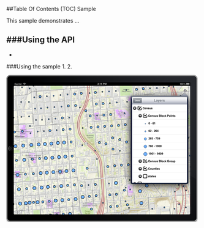 ##Table Of Contents (TOC) Sample 

This sample demonstrates ...

###Using the API
- 
-

###Using the sample
1. 
2. 

![](image.png)






